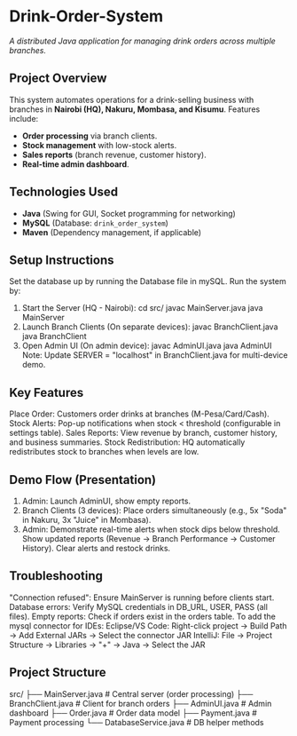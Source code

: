 # Drink-Order-System
*A distributed Java application for managing drink orders across multiple branches.*

## Project Overview
This system automates operations for a drink-selling business with branches in **Nairobi (HQ), Nakuru, Mombasa, and Kisumu**. Features include:
- **Order processing** via branch clients.
- **Stock management** with low-stock alerts.
- **Sales reports** (branch revenue, customer history).
- **Real-time admin dashboard**.

## Technologies Used
- **Java** (Swing for GUI, Socket programming for networking)
- **MySQL** (Database: `drink_order_system`)
- **Maven** (Dependency management, if applicable)

## Setup Instructions
Set the database up by running the Database file in mySQL.
Run the system by:
1. Start the Server (HQ - Nairobi):
    cd src/
    javac MainServer.java
    java MainServer
2. Launch Branch Clients (On separate devices):
    javac BranchClient.java
    java BranchClient
3. Open Admin UI (On admin device):
    javac AdminUI.java
    java AdminUI
Note: Update SERVER = "localhost" in BranchClient.java for multi-device demo.

## Key Features
Place Order: Customers order drinks at branches (M-Pesa/Card/Cash).
Stock Alerts: Pop-up notifications when stock < threshold (configurable in settings table).
Sales Reports: View revenue by branch, customer history, and business summaries.
Stock Redistribution: HQ automatically redistributes stock to branches when levels are low.

## Demo Flow (Presentation)
1. Admin: Launch AdminUI, show empty reports.
2. Branch Clients (3 devices): Place orders simultaneously (e.g., 5x "Soda" in Nakuru, 3x "Juice" in Mombasa).
3. Admin:
    Demonstrate real-time alerts when stock dips below threshold.
    Show updated reports (Revenue → Branch Performance → Customer History).
    Clear alerts and restock drinks.

## Troubleshooting
"Connection refused": Ensure MainServer is running before clients start.
Database errors: Verify MySQL credentials in DB_URL, USER, PASS (all files).
Empty reports: Check if orders exist in the orders table.
To add the mysql connector for IDEs:
Eclipse/VS Code:
Right-click project → Build Path → Add External JARs → Select the connector JAR
IntelliJ:
File → Project Structure → Libraries → "+" → Java → Select the JAR


## Project Structure
src/
├── MainServer.java       # Central server (order processing)
├── BranchClient.java     # Client for branch orders
├── AdminUI.java          # Admin dashboard
├── Order.java            # Order data model
├── Payment.java          # Payment processing
└── DatabaseService.java  # DB helper methods

